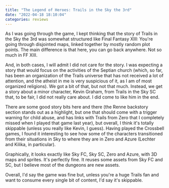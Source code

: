 ```yaml
---
title: "The Legend of Heroes: Trails in the Sky the 3rd"
date: "2022-04-18 18:10:04"
categories: reviews
---
```

As I was going through the game, I kept thinking that the story of Trails in the Sky the 3rd was somewhat structured like Final Fantasy XIII: You're going through disjointed maps, linked together by mostly random plot points. The main difference is that here, you can go back anywhere. Not so much in FF XIII.

And, in both cases, I will admit I did not care for the story. I was expecting a story that would focus on the activities of the Septian church (which, so far, has been an organization of the Trails universe that has not received a lot of attention, and the atheist in me is very suspicious of it, as I am of most organized religions). We got a bit of that, but not that much. Instead, we get a story about a minor character, Kevin Graham, from Trails in the Sky SC that, to be fair, I did not really care about. I did come to like him in the end.

There are some good story bits here and there (the Renne backstory section stands out as a highlight, but one that should come with a trigger warning for child abuse, and has links with Trails from Zero that I completely missed when I played that game last year), but overall, I think it's totally skippable (unless you really like Kevin, I guess). Having played the Crossbell games, I found it interesting to see how some of the characters transitioned from their situations in Sky to where they are in Zero and Azure (Lechter and Kilika, in particular).

Graphically, it looks exactly like Sky FC, Sky SC, Zero and Azure, with 3D maps and sprites. It's perfectly fine. It reuses some assets from Sky FC and SC, but I believe most of the dungeons are new assets.

Overall, I'd say the game was fine but, unless you're a huge Trails fan and want to consume every single bit of content, I'd say it's skippable.